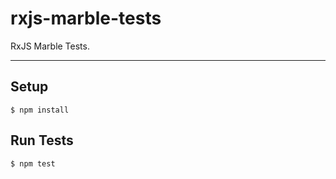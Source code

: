 # rxjs-marble-tests
RxJS Marble Tests.

---

## Setup
```
$ npm install
```

## Run Tests
```
$ npm test
```
